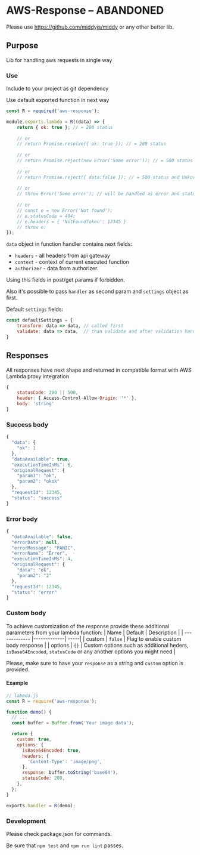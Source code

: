 # AWS-Response – ABANDONED

Please use https://github.com/middyjs/middy or any other better lib.

## Purpose

Lib for handling aws requests in single way

### Use

Include to your project as git dependency

Use default exported function in next way

```javascript
const R = required('aws-response');

module.exports.lambda = R((data) => {
    return { ok: true }; // = 200 status
    
    // or
    // return Promise.resolve({ ok: true }); // = 200 status
    
    // or
    // return Promise.reject(new Error('Some error')); // = 500 status and correct errorMessage
    
    // or
    // return Promise.reject({ data:false }); // = 500 status and UnkownError name and message
    
    // or
    // throw Error('Some error'); // will be handled as error and status = 500
    
    // or
    // const e = new Error('Not found');
    // e.statusCode = 404;
    // e.headers = { 'NotFoundToken': 12345 }
    // throw e;
});
```

`data` object in function handler contains next fields:
- `headers` - all headers from api gateway
- `context` - context of current executed function
- `authorizer` - data from authorizer.

Using this fields in post/get params if forbidden.

Also it's possible to pass `handler` as second param and `settings` object as first.

Default `settings` fields:

```javascript
const defaultSettings = {
    transform: data => data, // called first 
    validate: data => data,  // than validate and after validation handler is called
}
```

## Responses

All responses have next shape and returned in compatible format with AWS Lambda proxy integration

```javascript
{
    statusCode: 200 || 500,
    header: { Access-Control-Allow-Origin: '*' },
    body: 'string'
}
```

### Success body
 
```javascript
{
  "data": {
    "ok": 1
  }, 
  "dataAvailable": true, 
  "executionTimeInMs": 6, 
  "originalRequest": {
    "param1": "ok", 
    "param2": "okok"
  }, 
  "requestId": 12345, 
  "status": "success"
}
```

### Error body

```javascript
{
  "dataAvailable": false, 
  "errorData": null, 
  "errorMessage": "PANIC", 
  "errorName": "Error", 
  "executionTimeInMs": 4, 
  "originalRequest": {
    "data": "ok", 
    "param2": "2"
  }, 
  "requestId": 12345, 
  "status": "error"
}
```

### Custom body
To achieve customization of the response provide these additional parameters from your lambda function:
| Name        | Default           | Description  |
| ------------- |-------------| -----|
| custom     | `false` | Flag to enable custom body response |
| options      | `{}`      |   Custom options such as additional heders, `isBase64Encoded`, `statusCode` or any another options you might need |

Please, make sure to have your `response` as a string and `custom` option is provided.

#### Example

```javascript
// labmda.js
const R = require('aws-response');

function demo() {
  // ...
  const buffer = Buffer.from('Your image data');

  return {
    custom: true,
    options: {
      isBase64Encoded: true,
      headers: {
        'Content-Type': 'image/png',
      },
      response: buffer.toString('base64'),
      statusCode: 200,
    },
  };
}

exports.handler = R(demo);
```


### Development

Please check package.json for commands.

Be sure that `npm test` and `npm run lint` passes.
